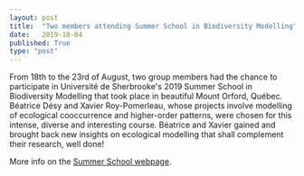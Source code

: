 ```yaml
---
layout: post
title:  "Two members attending Summer School in Biodiversity Modelling"
date:   2019-10-04
published: True
type: "post"
---
```


From 18th to the 23rd of August, two group members had the chance to participate in Université de Sherbrooke's 2019 Summer School in Biodiversity Modelling that took place in beautiful Mount Orford, Québec. Béatrice Désy and Xavier Roy-Pomerleau, whose projects involve modelling of ecological cooccurrence and higher-order patterns, were chosen for this intense, diverse and interesting course. Béatrice and Xavier gained and brought back new insights on ecological modelling that shall complement their research, well done!

More info on the <a href='https://www.usherbrooke.ca/sciences-ete/fr/ecoles-dete-anterieures/modelisation-de-la-biodiversite-2019/accueil-modelisation-de-la-biodiversite/'>Summer School webpage</a>. 